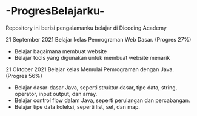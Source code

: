 # -ProgresBelajarku-
Repository ini berisi pengalamanku belajar di Dicoding Academy

21 September 2021
Belajar kelas Pemrograman Web Dasar. (Progres 27%)
  * Belajar bagaimana membuat website
  * Belajar tools yang digunakan untuk membuat website menarik
 
 
 21 Oktober 2021
Belajar kelas Memulai Pemrograman dengan Java. (Progres 56%)
  * Belajar dasar-dasar Java, seperti struktur dasar, tipe data, string, operator, input output, dan array.
  * Belajar control flow dalam Java, seperti perulangan dan percabangan.
  * Belajar tipe data koleksi, seperti list, set, dan map.
 
